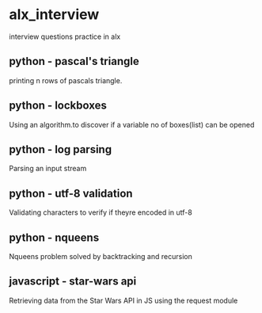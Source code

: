 # alx_interview
interview questions practice in alx

## python - pascal's triangle
printing n rows of pascals triangle.

## python - lockboxes
Using an algorithm.to discover if a variable no of boxes(list) can be opened

## python - log parsing
Parsing an input stream

## python - utf-8 validation
Validating characters to verify if theyre encoded in utf-8


## python - nqueens
Nqueens problem solved by backtracking and recursion


## javascript - star-wars api
Retrieving data from the Star Wars API in JS using the request module